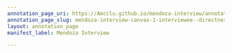 ```yaml
---
annotation_page_uri: https://Amcclu.github.io/mendoza-interview/annotations/mendoza-interview-canvas-1-interviewee--directness--body-language--shrugging--looking-off-.json
annotation_page_slug: mendoza-interview-canvas-1-interviewee--directness--body-language--shrugging--looking-off-
layout: annotation_page
manifest_label: Mendoza Interview

---
```

